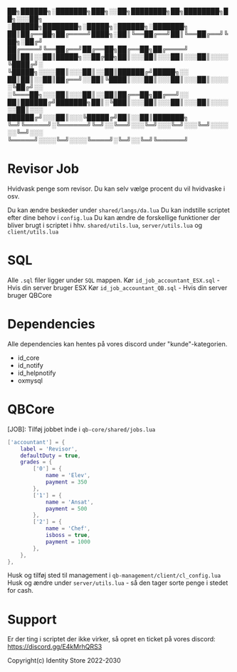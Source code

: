 ██╗██████╗░███████╗███╗░░██╗████████╗██╗████████╗██╗░░░██╗  ░██████╗████████╗░█████╗░██████╗░███████╗
██║██╔══██╗██╔════╝████╗░██║╚══██╔══╝██║╚══██╔══╝╚██╗░██╔╝  ██╔════╝╚══██╔══╝██╔══██╗██╔══██╗██╔════╝
██║██║░░██║█████╗░░██╔██╗██║░░░██║░░░██║░░░██║░░░░╚████╔╝░  ╚█████╗░░░░██║░░░██║░░██║██████╔╝█████╗░░
██║██║░░██║██╔══╝░░██║╚████║░░░██║░░░██║░░░██║░░░░░╚██╔╝░░  ░╚═══██╗░░░██║░░░██║░░██║██╔══██╗██╔══╝░░
██║██████╔╝███████╗██║░╚███║░░░██║░░░██║░░░██║░░░░░░██║░░░  ██████╔╝░░░██║░░░╚█████╔╝██║░░██║███████╗
╚═╝╚═════╝░╚══════╝╚═╝░░╚══╝░░░╚═╝░░░╚═╝░░░╚═╝░░░░░░╚═╝░░░  ╚═════╝░░░░╚═╝░░░░╚════╝░╚═╝░░╚═╝╚══════╝

# Revisor Job
Hvidvask penge som revisor. Du kan selv vælge procent du vil hvidvaske i osv.

Du kan ændre beskeder under `shared/langs/da.lua`
Du kan indstille scriptet efter dine behov i `config.lua`
Du kan ændre de forskellige funktioner der bliver brugt i scriptet i hhv. `shared/utils.lua`, `server/utils.lua` og `client/utils.lua`

# SQL
Alle `.sql` filer ligger under `SQL` mappen.
Kør `id_job_accountant_ESX.sql` - Hvis din server bruger ESX
Kør `id_job_accountant_QB.sql` - Hvis din server bruger QBCore

# Dependencies
Alle dependencies kan hentes på vores discord under "kunde"-kategorien.
  - id_core
  - id_notify
  - id_helpnotify
  - oxmysql

# QBCore
[JOB]:
Tilføj jobbet inde i `qb-core/shared/jobs.lua`
```LUA
['accountant'] = {
    label = 'Revisor',
    defaultDuty = true,
    grades = {
        ['0'] = {
            name = 'Elev',
            payment = 350
        },
        ['1'] = {
            name = 'Ansat',
            payment = 500
        },
        ['2'] = {
            name = 'Chef',
            isboss = true,
            payment = 1000
        },
    },
},
```
Husk og tilføj sted til management i `qb-management/client/cl_config.lua`
Husk og ændre under `server/utils.lua` - så den tager sorte penge i stedet for cash.

# Support
Er der ting i scriptet der ikke virker, så opret en ticket på vores discord: https://discord.gg/E4kMrhQRS3


Copyright(c) Identity Store 2022-2030